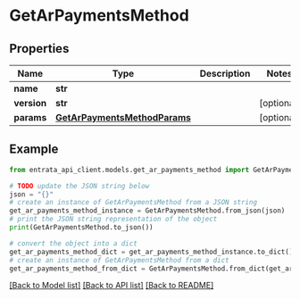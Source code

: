 # GetArPaymentsMethod


## Properties

Name | Type | Description | Notes
------------ | ------------- | ------------- | -------------
**name** | **str** |  | 
**version** | **str** |  | [optional] 
**params** | [**GetArPaymentsMethodParams**](GetArPaymentsMethodParams.md) |  | [optional] 

## Example

```python
from entrata_api_client.models.get_ar_payments_method import GetArPaymentsMethod

# TODO update the JSON string below
json = "{}"
# create an instance of GetArPaymentsMethod from a JSON string
get_ar_payments_method_instance = GetArPaymentsMethod.from_json(json)
# print the JSON string representation of the object
print(GetArPaymentsMethod.to_json())

# convert the object into a dict
get_ar_payments_method_dict = get_ar_payments_method_instance.to_dict()
# create an instance of GetArPaymentsMethod from a dict
get_ar_payments_method_from_dict = GetArPaymentsMethod.from_dict(get_ar_payments_method_dict)
```
[[Back to Model list]](../README.md#documentation-for-models) [[Back to API list]](../README.md#documentation-for-api-endpoints) [[Back to README]](../README.md)


